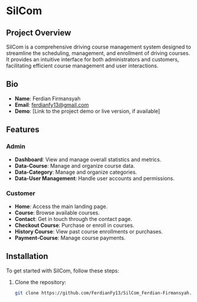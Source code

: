 # SilCom

## Project Overview
SilCom is a comprehensive driving course management system designed to streamline the scheduling, management, and enrollment of driving courses. It provides an intuitive interface for both administrators and customers, facilitating efficient course management and user interactions.


## Bio
- **Name**: Ferdian Firmansyah
- **Email**: ferdianfy13@gmail.com
- **Demo**: [Link to the project demo or live version, if available]

## Features

### Admin
- **Dashboard**: View and manage overall statistics and metrics.
- **Data-Course**: Manage and organize course data.
- **Data-Category**: Manage and organize categories.
- **Data-User Management**: Handle user accounts and permissions.

### Customer
- **Home**: Access the main landing page.
- **Course**: Browse available courses.
- **Contact**: Get in touch through the contact page.
- **Checkout Course**: Purchase or enroll in courses.
- **History Course**: View past course enrollments or purchases.
- **Payment-Course**: Manage course payments.

## Installation
To get started with SilCom, follow these steps:

1. Clone the repository:
   ```bash
   git clone https://github.com/FerdianFy13/SilCom_Ferdian-Firmansyah.git
